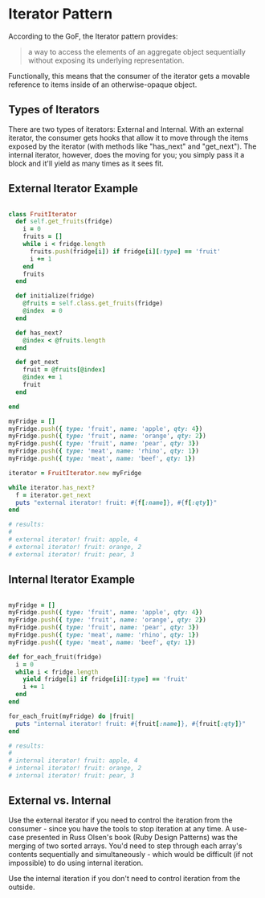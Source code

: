 Iterator Pattern
================

According to the GoF, the Iterator pattern provides:

> a way to access the elements of an aggregate object sequentially without
> exposing its underlying representation.

Functionally, this means that the consumer of the iterator gets a movable
reference to items inside of an otherwise-opaque object.

Types of Iterators
------------------

There are two types of iterators: External and Internal. With an external
iterator, the consumer gets hooks that allow it to move through the items
exposed by the iterator (with methods like "has_next" and "get_next"). The
internal iterator, however, does the moving for you; you simply pass it a
block and it'll yield as many times as it sees fit.

External Iterator Example
-------------------------

```ruby

class FruitIterator
  def self.get_fruits(fridge)
    i = 0
    fruits = []
    while i < fridge.length
      fruits.push(fridge[i]) if fridge[i][:type] == 'fruit'
      i += 1
    end
    fruits
  end

  def initialize(fridge)
    @fruits = self.class.get_fruits(fridge)
    @index  = 0
  end

  def has_next?
    @index < @fruits.length
  end

  def get_next
    fruit = @fruits[@index]
    @index += 1
    fruit
  end

end

myFridge = []
myFridge.push({ type: 'fruit', name: 'apple', qty: 4})
myFridge.push({ type: 'fruit', name: 'orange', qty: 2})
myFridge.push({ type: 'fruit', name: 'pear', qty: 3})
myFridge.push({ type: 'meat', name: 'rhino', qty: 1})
myFridge.push({ type: 'meat', name: 'beef', qty: 1})

iterator = FruitIterator.new myFridge

while iterator.has_next?
  f = iterator.get_next
  puts "external iterator! fruit: #{f[:name]}, #{f[:qty]}"
end

# results:
#
# external iterator! fruit: apple, 4
# external iterator! fruit: orange, 2
# external iterator! fruit: pear, 3
```

Internal Iterator Example
-------------------------

```ruby

myFridge = []
myFridge.push({ type: 'fruit', name: 'apple', qty: 4})
myFridge.push({ type: 'fruit', name: 'orange', qty: 2})
myFridge.push({ type: 'fruit', name: 'pear', qty: 3})
myFridge.push({ type: 'meat', name: 'rhino', qty: 1})
myFridge.push({ type: 'meat', name: 'beef', qty: 1})

def for_each_fruit(fridge)
  i = 0
  while i < fridge.length
    yield fridge[i] if fridge[i][:type] == 'fruit'
    i += 1
  end
end

for_each_fruit(myFridge) do |fruit|
  puts "internal iterator! fruit: #{fruit[:name]}, #{fruit[:qty]}"
end

# results:
#
# internal iterator! fruit: apple, 4
# internal iterator! fruit: orange, 2
# internal iterator! fruit: pear, 3
```

External vs. Internal
---------------------

Use the external iterator if you need to control the iteration from the
consumer - since you have the tools to stop iteration at any time. A use-case
presented in Russ Olsen's book (Ruby Design Patterns) was the merging of two
sorted arrays. You'd need to step through each array's contents sequentially
and simultaneously - which would be difficult (if not impossible) to do using
internal iteration.

Use the internal iteration if you don't need to control iteration from the
outside.

